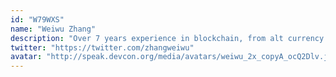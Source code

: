```yaml
---
id: "W79WXS"
name: "Weiwu Zhang"
description: "Over 7 years experience in blockchain, from alt currency design to trading algorithms, served as blockchain architect in Commonwealth Bank of Australia (biggest financial institution in Australia). R3 global architect office. Architect for 3 altcoins and 7 ICO projects."
twitter: "https://twitter.com/zhangweiwu"
avatar: "http://speak.devcon.org/media/avatars/weiwu_2x_copyA_ocQ2Dlv.jpg"
---
```

